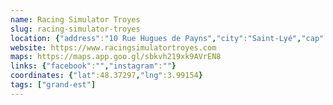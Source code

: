 ```yaml
---
name: Racing Simulator Troyes
slug: racing-simulator-troyes
location: {"address":"10 Rue Hugues de Payns","city":"Saint-Lyé","cap":10180}
website: https://www.racingsimulatortroyes.com
maps: https://maps.app.goo.gl/sbkvh219xk9AVrEN8
links: {"facebook":"","instagram":""}
coordinates: {"lat":48.37297,"lng":3.99154}
tags: ["grand-est"]
---
```

